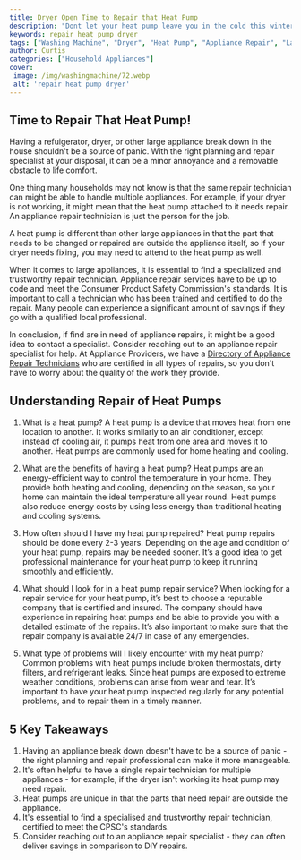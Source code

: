 ```yaml
---
title: Dryer Open Time to Repair that Heat Pump
description: "Dont let your heat pump leave you in the cold this winter Learn steps to repair it in this blog post"
keywords: repair heat pump dryer
tags: ["Washing Machine", "Dryer", "Heat Pump", "Appliance Repair", "Laundry Appliances"]
author: Curtis
categories: ["Household Appliances"]
cover: 
 image: /img/washingmachine/72.webp
 alt: 'repair heat pump dryer'
---
```

## Time to Repair That Heat Pump! 
Having a refuigerator, dryer, or other large appliance break down in the house shouldn't be a source of panic. With the right planning and repair specialist at your disposal, it can be a minor annoyance and a removable obstacle to life comfort. 

One thing many households may not know is that the same repair technician can might be able to handle multiple appliances. For example, if your dryer is not working, it might mean that the heat pump attached to it needs repair. An appliance repair technician is just the person for the job. 

A heat pump is different than other large appliances in that the part that needs to be changed or repaired are outside the appliance itself, so if your dryer needs fixing, you may need to attend to the heat pump as well. 

When it comes to large appliances, it is essential to find a specialized and trustworthy repair technician. Appliance repair services have to be up to code and meet the Consumer Product Safety Commission's standards. It is important to call a technician who has been trained and certified to do the repair. Many people can experience a significant amount of savings if they go with a qualified local professional. 

In conclusion, if find are in need of appliance repairs, it might be a good idea to contact a specialist. Consider reaching out to an appliance repair specialist for help. At Appliance Providers, we have a [Directory of Appliance Repair Technicians](./pages/appliance-repair-technicians) who are certified in all types of repairs, so you don't have to worry about the quality of the work they provide.

## Understanding Repair of Heat Pumps 

1. What is a heat pump? 
A heat pump is a device that moves heat from one location to another. It works similarly to an air conditioner, except instead of cooling air, it pumps heat from one area and moves it to another. Heat pumps are commonly used for home heating and cooling.

2. What are the benefits of having a heat pump? 
Heat pumps are an energy-efficient way to control the temperature in your home. They provide both heating and cooling, depending on the season, so your home can maintain the ideal temperature all year round. Heat pumps also reduce energy costs by using less energy than traditional heating and cooling systems.

3. How often should I have my heat pump repaired? 
Heat pump repairs should be done every 2-3 years. Depending on the age and condition of your heat pump, repairs may be needed sooner. It’s a good idea to get professional maintenance for your heat pump to keep it running smoothly and efficiently.

4. What should I look for in a heat pump repair service? 
When looking for a repair service for your heat pump, it’s best to choose a reputable company that is certified and insured. The company should have experience in repairing heat pumps and be able to provide you with a detailed estimate of the repairs. It’s also important to make sure that the repair company is available 24/7 in case of any emergencies.

5. What type of problems will I likely encounter with my heat pump? 
Common problems with heat pumps include broken thermostats, dirty filters, and refrigerant leaks. Since heat pumps are exposed to extreme weather conditions, problems can arise from wear and tear. It’s important to have your heat pump inspected regularly for any potential problems, and to repair them in a timely manner.

## 5 Key Takeaways 
1. Having an appliance break down doesn't have to be a source of panic - the right planning and repair professional can make it more manageable.
2. It's often helpful to have a single repair technician for multiple appliances - for example, if the dryer isn't working its heat pump may need repair.
3. Heat pumps are unique in that the parts that need repair are outside the appliance.
4. It's essential to find a specialised and trustworthy repair technician, certified to meet the CPSC's standards.
5. Consider reaching out to an appliance repair specialist - they can often deliver savings in comparison to DIY repairs.
